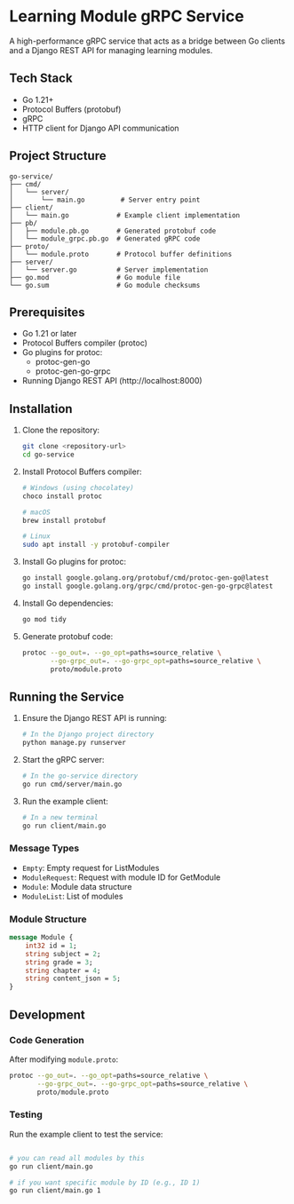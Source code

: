 # Learning Module gRPC Service

A high-performance gRPC service that acts as a bridge between Go clients and a Django REST API for managing learning modules. 

## Tech Stack

- Go 1.21+
- Protocol Buffers (protobuf)
- gRPC
- HTTP client for Django API communication

## Project Structure

```
go-service/
├── cmd/
│   └── server/
│       └── main.go         # Server entry point
├── client/
│   └── main.go            # Example client implementation
├── pb/
│   ├── module.pb.go       # Generated protobuf code
│   └── module_grpc.pb.go  # Generated gRPC code
├── proto/
│   └── module.proto       # Protocol buffer definitions
├── server/
│   └── server.go          # Server implementation
├── go.mod                 # Go module file
└── go.sum                 # Go module checksums
```

## Prerequisites

- Go 1.21 or later
- Protocol Buffers compiler (protoc)
- Go plugins for protoc:
  - protoc-gen-go
  - protoc-gen-go-grpc
- Running Django REST API (http://localhost:8000)

## Installation

1. Clone the repository:
   ```bash
   git clone <repository-url>
   cd go-service
   ```

2. Install Protocol Buffers compiler:
   ```bash
   # Windows (using chocolatey)
   choco install protoc

   # macOS
   brew install protobuf

   # Linux
   sudo apt install -y protobuf-compiler
   ```

3. Install Go plugins for protoc:
   ```bash
   go install google.golang.org/protobuf/cmd/protoc-gen-go@latest
   go install google.golang.org/grpc/cmd/protoc-gen-go-grpc@latest
   ```

4. Install Go dependencies:
   ```bash
   go mod tidy
   ```

5. Generate protobuf code:
   ```bash
   protoc --go_out=. --go_opt=paths=source_relative \
          --go-grpc_out=. --go-grpc_opt=paths=source_relative \
          proto/module.proto
   ```

## Running the Service

1. Ensure the Django REST API is running:
   ```bash
   # In the Django project directory
   python manage.py runserver
   ```

2. Start the gRPC server:
   ```bash
   # In the go-service directory
   go run cmd/server/main.go
   ```

3. Run the example client:
   ```bash
   # In a new terminal
   go run client/main.go
   ```


### Message Types

- `Empty`: Empty request for ListModules
- `ModuleRequest`: Request with module ID for GetModule
- `Module`: Module data structure
- `ModuleList`: List of modules

### Module Structure

```protobuf
message Module {
    int32 id = 1;
    string subject = 2;
    string grade = 3;
    string chapter = 4;
    string content_json = 5;
}
```

## Development

### Code Generation

After modifying `module.proto`:
```bash
protoc --go_out=. --go_opt=paths=source_relative \
       --go-grpc_out=. --go-grpc_opt=paths=source_relative \
       proto/module.proto
```

### Testing

Run the example client to test the service:
```bash

# you can read all modules by this
go run client/main.go

# if you want specific module by ID (e.g., ID 1)
go run client/main.go 1
```